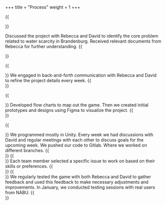 +++
title = "Process"
weight = 1
+++

{{<section title="Initial Meetings">}}

Discussed the project with Rebecca and David to identify the core problem related to water scarcity in Brandenburg.
Received relevant documents from Rebecca for further understanding.
{{</section>}}

{{<section title="Communication and Iteration">}}
We engaged in back-and-forth communication with Rebecca and David to refine the project details every week. 
{{</section>}}

{{<section title="Flow Charts">}}
Developed flow charts to map out the game. Then
we created initial prototypes and designs using Figma to visualize the project.
{{</section>}}

{{<section title="Programming">}}
We programmed mostly in Unity. Every week we had discussions with David and regular meetings with each other  to discuss goals for the upcoming week. We pushed our code to Gitlab. Where we worked on different branches. 
{{</section>}}
{{<section title="Issue Assignment">}}
Each team member selected a specific issue to work on based on their skills or preferences.
{{</section>}}
{{<section title="Testing">}}
We regularly tested the game with both Rebecca and David to gather feedback and used this feedback to make necessary adjustments and improvements.
In January, we conducted testing sessions with real users from NABU.
{{</section>}}







